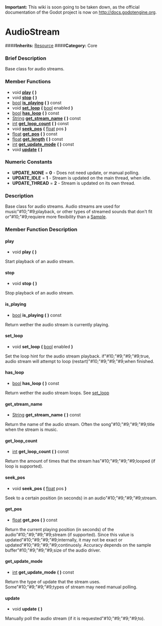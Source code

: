 **Important:** This wiki is soon going to be taken down, as the official documentation of the Godot project is now on http://docs.godotengine.org.

#  AudioStream  
####**Inherits:** [Resource](class_resource)
####**Category:** Core

###  Brief Description  
Base class for audio streams.

###  Member Functions 
  * void  **[play](#play)**  **(** **)**
  * void  **[stop](#stop)**  **(** **)**
  * [bool](class_bool)  **[is&#95;playing](#is_playing)**  **(** **)** const
  * void  **[set&#95;loop](#set_loop)**  **(** [bool](class_bool) enabled  **)**
  * [bool](class_bool)  **[has&#95;loop](#has_loop)**  **(** **)** const
  * [String](class_string)  **[get&#95;stream&#95;name](#get_stream_name)**  **(** **)** const
  * [int](class_int)  **[get&#95;loop&#95;count](#get_loop_count)**  **(** **)** const
  * void  **[seek&#95;pos](#seek_pos)**  **(** [float](class_float) pos  **)**
  * [float](class_float)  **[get&#95;pos](#get_pos)**  **(** **)** const
  * [float](class_float)  **[get&#95;length](#get_length)**  **(** **)** const
  * [int](class_int)  **[get&#95;update&#95;mode](#get_update_mode)**  **(** **)** const
  * void  **[update](#update)**  **(** **)**

###  Numeric Constants  
  * **UPDATE_NONE** = **0** - Does not need update, or manual polling.
  * **UPDATE_IDLE** = **1** - Stream is updated on the main thread, when idle.
  * **UPDATE_THREAD** = **2** - Stream is updated on its own thread.

###  Description  
Base class for audio streams. Audio streams are used for music"#10;"#9;playback, or other types of streamed sounds that don't fit or"#10;"#9;requiere more flexibility than a [Sample](class_sample).

###  Member Function Description  

#### <a name="play">play</a>
  * void  **play**  **(** **)**

Start playback of an audio stream.

#### <a name="stop">stop</a>
  * void  **stop**  **(** **)**

Stop playback of an audio stream.

#### <a name="is_playing">is_playing</a>
  * [bool](class_bool)  **is&#95;playing**  **(** **)** const

Return wether the audio stream is currently playing.

#### <a name="set_loop">set_loop</a>
  * void  **set&#95;loop**  **(** [bool](class_bool) enabled  **)**

Set the loop hint for the audio stream playback. if"#10;"#9;"#9;"#9;true, audio stream will attempt to loop (restart)"#10;"#9;"#9;"#9;when finished.

#### <a name="has_loop">has_loop</a>
  * [bool](class_bool)  **has&#95;loop**  **(** **)** const

Return wether the audio stream loops. See [set&#95;loop](#set_loop)

#### <a name="get_stream_name">get_stream_name</a>
  * [String](class_string)  **get&#95;stream&#95;name**  **(** **)** const

Return the name of the audio stream. Often the song"#10;"#9;"#9;"#9;title when the stream is music.

#### <a name="get_loop_count">get_loop_count</a>
  * [int](class_int)  **get&#95;loop&#95;count**  **(** **)** const

Return the amount of times that the stream has"#10;"#9;"#9;"#9;looped (if loop is supported).

#### <a name="seek_pos">seek_pos</a>
  * void  **seek&#95;pos**  **(** [float](class_float) pos  **)**

Seek to a certain position (in seconds) in an audio"#10;"#9;"#9;"#9;stream.

#### <a name="get_pos">get_pos</a>
  * [float](class_float)  **get&#95;pos**  **(** **)** const

Return the current playing position (in seconds) of the audio"#10;"#9;"#9;"#9;stream (if supported). Since this value is updated"#10;"#9;"#9;"#9;internally, it may not be exact or updated"#10;"#9;"#9;"#9;continuosly. Accuracy depends on the sample buffer"#10;"#9;"#9;"#9;size of the audio driver.

#### <a name="get_update_mode">get_update_mode</a>
  * [int](class_int)  **get&#95;update&#95;mode**  **(** **)** const

Return the type of update that the stream uses. Some"#10;"#9;"#9;"#9;types of stream may need manual polling.

#### <a name="update">update</a>
  * void  **update**  **(** **)**

Manually poll the audio stream (if it is requested"#10;"#9;"#9;"#9;to).
